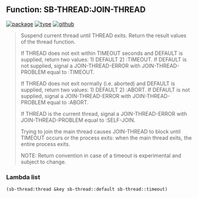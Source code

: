 ## Function: SB-THREAD:JOIN-THREAD
[![package](https://img.shields.io/badge/Package-SB--THREAD-5f9ea0.svg?style=social&colorA=999999)](../) [![type](https://img.shields.io/badge/Type-Function-5f9ea0.svg?style=social&colorA=999999)](../#function) [![github](https://img.shields.io/badge/GitHub-View_the_source-5f9ea0.svg?style=social&colorA=999999&logo=github)](https://github.com/sbcl/sbcl/blob/master/src/code/target-thread.lisp/) 

> Suspend current thread until THREAD exits. Return the result values
> of the thread function.
> 
> If THREAD does not exit within TIMEOUT seconds and DEFAULT is
> supplied, return two values: 1) DEFAULT 2) :TIMEOUT. If DEFAULT is not
> supplied, signal a JOIN-THREAD-ERROR with JOIN-THREAD-PROBLEM equal
> to :TIMEOUT.
> 
> If THREAD does not exit normally (i.e. aborted) and DEFAULT is
> supplied, return two values: 1) DEFAULT 2) :ABORT. If DEFAULT is not
> supplied, signal a JOIN-THREAD-ERROR with JOIN-THREAD-PROBLEM equal
> to :ABORT.
> 
> If THREAD is the current thread, signal a JOIN-THREAD-ERROR with
> JOIN-THREAD-PROBLEM equal to :SELF-JOIN.
> 
> Trying to join the main thread causes JOIN-THREAD to block until
> TIMEOUT occurs or the process exits: when the main thread exits, the
> entire process exits.
> 
> NOTE: Return convention in case of a timeout is experimental and
> subject to change.

### Lambda list
```cl
(sb-thread:thread &key sb-thread::default sb-thread::timeout)
```
